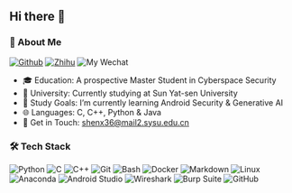 ## Hi there 👋

### 💫 About Me
[![Github](https://img.shields.io/badge/-GitHub-333333?style=flat&logo=GitHub&logoColor=FFFFFF&color=000000)](https://github.com/strugg1ing)  [![Zhihu](https://img.shields.io/badge/-Zhihu-333333?style=flat&logo=Zhihu&logoColor=FFFFFF&color=0084FF)](https://www.zhihu.com/people/cdr-66) ![My Wechat](https://img.shields.io/badge/WeChat-Strugg1e__S-green?style=flat&logo=WeChat)

- 🎓 Education: A prospective Master Student in Cyberspace Security
- 🏫 University: Currently studying at Sun Yat-sen University 
- 🔭 Study Goals: I’m currently learning Android Security & Generative AI 
- 🌐 Languages: C, C++, Python & Java
- 📧 Get in Touch: shenx36@mail2.sysu.edu.cn

### 🛠 Tech Stack 

![Python](https://img.shields.io/badge/-Python-333333?style=flat&logo=Python&logoColor=1E90FF&color=483D8B)
![C](https://img.shields.io/badge/-C-333333?style=flat&logo=C&logoColor=FFA500&color=483D8B)
![C++](https://img.shields.io/badge/-C++-333333?style=flat&logo=cplusplus&logoColor=00BFFF&color=483D8B)
![Git](https://img.shields.io/badge/-Git-333333?style=flat&logo=git&color=483D8B)
![Bash](https://img.shields.io/badge/-Bash-333333?style=flat&logo=iTerm2&color=483D8B&logoColor=FFFFFF)
![Docker](https://img.shields.io/badge/-Docker-333333?style=flat&logo=docker&color=483D8B)
![Markdown](https://img.shields.io/badge/-Markdown-333333?style=flat&logo=markdown&color=483D8B)
![Linux](https://img.shields.io/badge/-Linux-333333?style=flat&logo=Linux&logoColor=FCC624&color=483D8B)
![Anaconda](https://img.shields.io/badge/-Anaconda-333333?style=flat&logo=Anaconda&color=483D8B)
![Android Studio](https://img.shields.io/badge/AndroidStudio-333333?style=flat&logo=androidstudio&color=483D8B)
![Wireshark](https://img.shields.io/badge/-Wireshark-333333?style=flat&logo=wireshark&color=483D8B)
![Burp Suite](https://img.shields.io/badge/-Burp%20Suite-333333?style=flat&logo=burpsuite&color=483D8B)
![GitHub](https://img.shields.io/badge/-GitHub-333333?style=flat&logo=github&color=483D8B)
